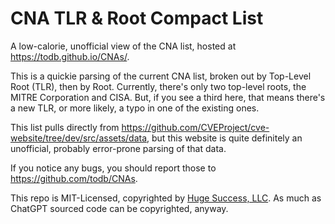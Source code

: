 # CNA TLR & Root Compact List
A low-calorie, unofficial view of the CNA list, hosted at https://todb.github.io/CNAs/.

This is a quickie parsing of the current CNA list, broken out by Top-Level Root (TLR), then by Root. Currently, there's only two top-level roots,
the MITRE Corporation and CISA. But, if you see a third here, that means there's a new TLR, or more likely, a typo in one of the existing ones.

This list pulls directly from https://github.com/CVEProject/cve-website/tree/dev/src/assets/data, but
this website is quite definitely an unofficial, probably error-prone parsing of that data.

If you notice any bugs, you should report those to https://github.com/todb/CNAs.

This repo is MIT-Licensed, copyrighted by [Huge Success, LLC](https://hugesuccess.org). As much as ChatGPT sourced code can be copyrighted, anyway.
